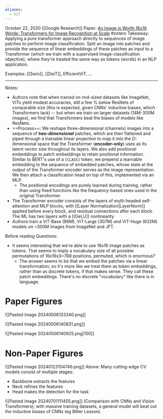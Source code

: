 ```yaml
---
aliases:
  - ViT
---
```

October 22, 2020
[[Google Research]]
Paper: [An Image is Worth 16x16 Words: Transformers for Image Recognition at Scale](https://arxiv.org/abs/2010.11929)
#zotero 
Takeaway: Applying a pure transformer approach directly to sequences of image patches to perform image classification. Split an image into patches and provide the sequence of linear embeddings of these patches as input to a Transformer (which we train with a supervised image-classification objective), where they're treated the same way as tokens (words) in an NLP application.

Examples: [[Swin]], [[DeiT]], EfficientViT, ...

---

Notes:
- Authors note that when trained on mid-sized datasets like ImageNet, ViTs yield modest accuracies, still a few % below ResNets of comparable size (this is expected, given CNNs' inductive biases, which Transformers lack) -- but when we train on larger datasets (14M-300M images), we find that Transformers beat the biases of models like ResNets.
- ==Process==: We reshape three-dimensional (channels) images into a sequence of ***two-dimensional*** patches, which are then flattened and piped through a trainable linear projection to map it into the $D$-dimensional space that the Transformer (**encoder-only**) uses as its latent vector size throughout its layers. We also add positional embeddings to patch embeddings to retain positional information. Similar to BERT's use of a `[CLASS]` token, we prepend a learnable embedding to the sequence of embedded patches, whose state at the output of the Transformer encoder serves as the image representation. We then attach a classification head on top of this, implemented via an MLP.
	- The positional encodings are purely learned during training, rather than using fixed functions like the frequency-based ones used in the original Transformer.
- The Transformer encoder consists of the layers of multi-headed self-attention and MLP blocks, with [[Layer Normalization|LayerNorm]] applied before every block, and residual connections after each block. The ML has two layers with a [[GeLU]] nonlinearity
- Authors train a ViT-Base (86M), ViT-Large (307M) and ViT-Huge (632M) models on  ~300M images from ImageNet and JFT.


Before reading Questions: 
- It seems interesting that we're able to use 16x16 image patches as  tokens. That seems to imply a vocabulary size of all possible permutations of 16x16x3=768 positions, permuted, which is enormous?
	- The answer seems to be that we embed the patches via a linear transformation; so it's more like we treat them as token embeddings, rather than as discrete tokens, if that makes sense. They call these patch embeddings. There's no discrete "vocabulary" like there is in language.

# Paper Figures
![[Pasted image 20240506133340.png]]

![[Pasted image 20240506140831.png]]

![[Pasted image 20240506140925.png|100]]




# Non-Paper Figures 
![[Pasted image 20240123104746.png]]
Above: Many cutting-edge CV models consist of multiple stages:
- Backbone extracts the features
- Neck refines the features
- Head makes the detection for the task

![[Pasted image 20240701111455.png]]
(Comparison with CNNs and Vision Transformers); with massive training datasets, a general model will beat out the inductive biases of CNNs (eg Bitter Lesson).